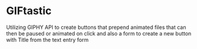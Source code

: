 # GIFtastic
Utilizing GIPHY API to create buttons that prepend animated files that can then be paused or animated on click and also a form to create a new button with Title from the text entry form
